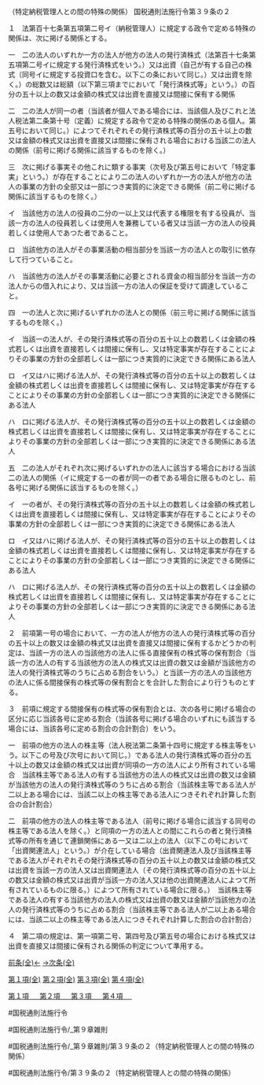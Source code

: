 （特定納税管理人との間の特殊の関係）
国税通則法施行令第３９条の２

１　法第百十七条第五項第二号イ（納税管理人）に規定する政令で定める特殊の関係は、次に掲げる関係とする。

一　二の法人のいずれか一方の法人が他方の法人の発行済株式（法第百十七条第五項第二号イに規定する発行済株式をいう。）又は出資（自己が有する自己の株式（同号イに規定する投資口を含む。以下この条において同じ。）又は出資を除く。）の総数又は総額（以下第三項までにおいて「発行済株式等」という。）の百分の五十以上の数又は金額の株式又は出資を直接又は間接に保有する関係

二　二の法人が同一の者（当該者が個人である場合には、当該個人及びこれと法人税法第二条第十号（定義）に規定する政令で定める特殊の関係のある個人。第五号において同じ。）によつてそれぞれその発行済株式等の百分の五十以上の数又は金額の株式又は出資を直接又は間接に保有される場合における当該二の法人の関係（前号に掲げる関係に該当するものを除く。）

三　次に掲げる事実その他これに類する事実（次号及び第五号において「特定事実」という。）が存在することにより二の法人のいずれか一方の法人が他方の法人の事業の方針の全部又は一部につき実質的に決定できる関係（前二号に掲げる関係に該当するものを除く。）

イ　当該他方の法人の役員の二分の一以上又は代表する権限を有する役員が、当該一方の法人の役員若しくは使用人を兼務している者又は当該一方の法人の役員若しくは使用人であつた者であること。

ロ　当該他方の法人がその事業活動の相当部分を当該一方の法人との取引に依存して行つていること。

ハ　当該他方の法人がその事業活動に必要とされる資金の相当部分を当該一方の法人からの借入れにより、又は当該一方の法人の保証を受けて調達していること。

四　一の法人と次に掲げるいずれかの法人との関係（前三号に掲げる関係に該当するものを除く。）

イ　当該一の法人が、その発行済株式等の百分の五十以上の数若しくは金額の株式若しくは出資を直接若しくは間接に保有し、又は特定事実が存在することによりその事業の方針の全部若しくは一部につき実質的に決定できる関係にある法人

ロ　イ又はハに掲げる法人が、その発行済株式等の百分の五十以上の数若しくは金額の株式若しくは出資を直接若しくは間接に保有し、又は特定事実が存在することによりその事業の方針の全部若しくは一部につき実質的に決定できる関係にある法人

ハ　ロに掲げる法人が、その発行済株式等の百分の五十以上の数若しくは金額の株式若しくは出資を直接若しくは間接に保有し、又は特定事実が存在することによりその事業の方針の全部若しくは一部につき実質的に決定できる関係にある法人

五　二の法人がそれぞれ次に掲げるいずれかの法人に該当する場合における当該二の法人の関係（イに規定する一の者が同一の者である場合に限るものとし、前各号に掲げる関係に該当するものを除く。）

イ　一の者が、その発行済株式等の百分の五十以上の数若しくは金額の株式若しくは出資を直接若しくは間接に保有し、又は特定事実が存在することによりその事業の方針の全部若しくは一部につき実質的に決定できる関係にある法人

ロ　イ又はハに掲げる法人が、その発行済株式等の百分の五十以上の数若しくは金額の株式若しくは出資を直接若しくは間接に保有し、又は特定事実が存在することによりその事業の方針の全部若しくは一部につき実質的に決定できる関係にある法人

ハ　ロに掲げる法人が、その発行済株式等の百分の五十以上の数若しくは金額の株式若しくは出資を直接若しくは間接に保有し、又は特定事実が存在することによりその事業の方針の全部若しくは一部につき実質的に決定できる関係にある法人

２　前項第一号の場合において、一方の法人が他方の法人の発行済株式等の百分の五十以上の数又は金額の株式又は出資を直接又は間接に保有するかどうかの判定は、当該一方の法人の当該他方の法人に係る直接保有の株式等の保有割合（当該一方の法人の有する当該他方の法人の株式又は出資の数又は金額が当該他方の法人の発行済株式等のうちに占める割合をいう。）と当該一方の法人の当該他方の法人に係る間接保有の株式等の保有割合とを合計した割合により行うものとする。

３　前項に規定する間接保有の株式等の保有割合とは、次の各号に掲げる場合の区分に応じ当該各号に定める割合（当該各号に掲げる場合のいずれにも該当する場合には、当該各号に定める割合の合計割合）をいう。

一　前項の他方の法人の株主等（法人税法第二条第十四号に規定する株主等をいう。以下この号及び次号において同じ。）である法人の発行済株式等の百分の五十以上の数又は金額の株式又は出資が同項の一方の法人により所有されている場合　当該株主等である法人の有する当該他方の法人の株式又は出資の数又は金額が当該他方の法人の発行済株式等のうちに占める割合（当該株主等である法人が二以上ある場合には、当該二以上の株主等である法人につきそれぞれ計算した割合の合計割合）

二　前項の他方の法人の株主等である法人（前号に掲げる場合に該当する同号の株主等である法人を除く。）と同項の一方の法人との間にこれらの者と発行済株式等の所有を通じて連鎖関係にある一又は二以上の法人（以下この号において「出資関連法人」という。）が介在している場合（出資関連法人及び当該株主等である法人がそれぞれその発行済株式等の百分の五十以上の数又は金額の株式又は出資を当該一方の法人又は出資関連法人（その発行済株式等の百分の五十以上の数又は金額の株式又は出資が当該一方の法人又は他の出資関連法人によつて所有されているものに限る。）によつて所有されている場合に限る。）　当該株主等である法人の有する当該他方の法人の株式又は出資の数又は金額が当該他方の法人の発行済株式等のうちに占める割合（当該株主等である法人が二以上ある場合には、当該二以上の株主等である法人につきそれぞれ計算した割合の合計割合）

４　第二項の規定は、第一項第二号、第四号及び第五号の場合における株式又は出資を直接又は間接に保有される関係の判定について準用する。

[前条(全)←](国税通則法施行＿令＿第３９条_.md)    [→次条(全)](国税通則法施行＿令＿第４０条_.md)

[第１項(全)](国税通則法施行＿令＿第３９条の２第１項_.md)  [第２項(全)](国税通則法施行＿令＿第３９条の２第２項_.md)  [第３項(全)](国税通則法施行＿令＿第３９条の２第３項_.md)  [第４項(全)](国税通則法施行＿令＿第３９条の２第４項_.md)  

[第１項 　 ](国税通則法施行＿令＿第３９条の２第１項.md)  [第２項 　 ](国税通則法施行＿令＿第３９条の２第２項.md)  [第３項 　 ](国税通則法施行＿令＿第３９条の２第３項.md)  [第４項 　 ](国税通則法施行＿令＿第３９条の２第４項.md)  

#国税通則法施行令

#国税通則法施行令/_第９章雑則

#国税通則法施行令/_第９章雑則/第３９条の２（特定納税管理人との間の特殊の関係）

#国税通則法施行令/第３９条の２（特定納税管理人との間の特殊の関係）

